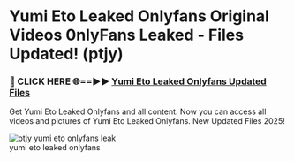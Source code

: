 # Yumi Eto Leaked Onlyfans Original Videos 0nlyFans Leaked - Files Updated! (ptjy)

<h3>🔴 CLICK HERE 🌐==►► <a href="https://tinyurl.com/2wckxsce" rel="nofollow">Yumi Eto Leaked Onlyfans Updated Files</a></h3>

Get Yumi Eto Leaked Onlyfans and all content. Now you can access all videos and pictures of Yumi Eto Leaked Onlyfans. New Updated Files 2025!

[![ptjy](https://i.imgur.com/AFduVYN.gif)](https://tinyurl.com/2wckxsce)
yumi eto onlyfans leak<br>
yumi eto leaked onlyfans